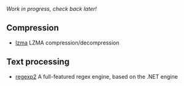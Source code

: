 *Work in progress, check back later!*


## Compression
- [lzma](https://github.com/go2hx/lzma) LZMA compression/decompression

## Text processing
- [regexp2](https://github.com/go2hx/regexp2) A full-featured regex engine, based on the .NET engine 
